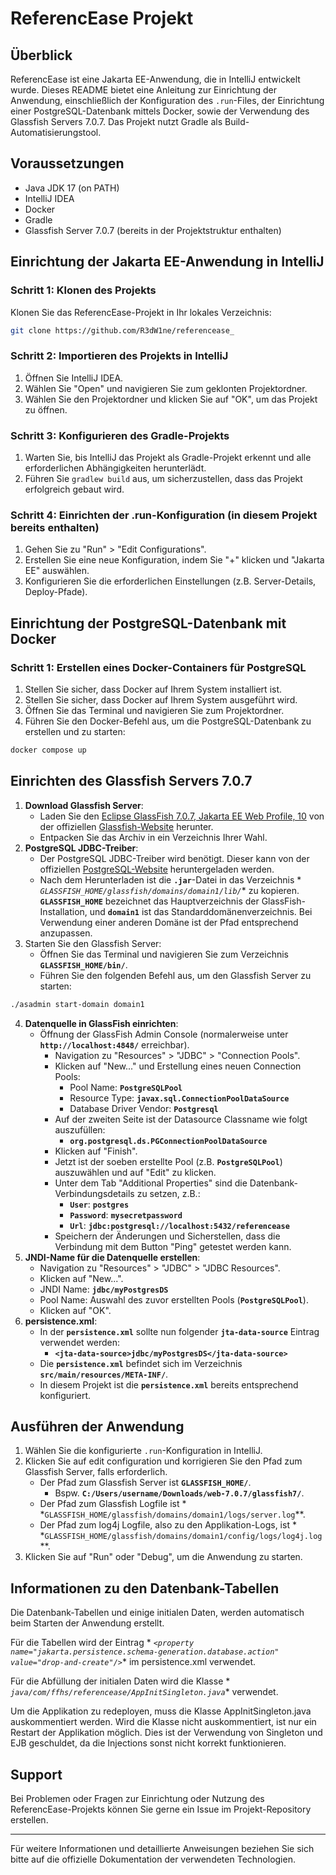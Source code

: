 # ReferencEase Projekt

## Überblick

ReferencEase ist eine Jakarta EE-Anwendung, die in IntelliJ entwickelt wurde. Dieses README bietet
eine Anleitung zur Einrichtung der Anwendung, einschließlich der Konfiguration des `.run`-Files, der
Einrichtung einer PostgreSQL-Datenbank mittels Docker, sowie der Verwendung des Glassfish Servers
7.0.7. Das Projekt nutzt Gradle als Build-Automatisierungstool.

## Voraussetzungen

- Java JDK 17 (on PATH)
- IntelliJ IDEA
- Docker
- Gradle
- Glassfish Server 7.0.7 (bereits in der Projektstruktur enthalten)

## Einrichtung der Jakarta EE-Anwendung in IntelliJ

### Schritt 1: Klonen des Projekts

Klonen Sie das ReferencEase-Projekt in Ihr lokales Verzeichnis:

```bash
git clone https://github.com/R3dW1ne/referencease_
```

### Schritt 2: Importieren des Projekts in IntelliJ

1. Öffnen Sie IntelliJ IDEA.
2. Wählen Sie "Open" und navigieren Sie zum geklonten Projektordner.
3. Wählen Sie den Projektordner und klicken Sie auf "OK", um das Projekt zu öffnen.

### Schritt 3: Konfigurieren des Gradle-Projekts

1. Warten Sie, bis IntelliJ das Projekt als Gradle-Projekt erkennt und alle erforderlichen
   Abhängigkeiten herunterlädt.
2. Führen Sie `gradlew build` aus, um sicherzustellen, dass das Projekt erfolgreich gebaut wird.

### Schritt 4: Einrichten der .run-Konfiguration (in diesem Projekt bereits enthalten)

1. Gehen Sie zu "Run" > "Edit Configurations".
2. Erstellen Sie eine neue Konfiguration, indem Sie "+" klicken und "Jakarta EE" auswählen.
3. Konfigurieren Sie die erforderlichen Einstellungen (z.B. Server-Details, Deploy-Pfade).

## Einrichtung der PostgreSQL-Datenbank mit Docker

### Schritt 1: Erstellen eines Docker-Containers für PostgreSQL

1. Stellen Sie sicher, dass Docker auf Ihrem System installiert ist.
2. Stellen Sie sicher, dass Docker auf Ihrem System ausgeführt wird.
3. Öffnen Sie das Terminal und navigieren Sie zum Projektordner.
4. Führen Sie den Docker-Befehl aus, um die PostgreSQL-Datenbank zu erstellen und zu starten:

```bash
docker compose up
```

## Einrichten des Glassfish Servers 7.0.7

1. **Download Glassfish Server**:
    - Laden Sie
      den [Eclipse GlassFish 7.0.7, Jakarta EE Web Profile, 10](https://www.eclipse.org/downloads/download.php?file=/ee4j/glassfish/web-7.0.7.zip)
      von der offiziellen [Glassfish-Website](https://glassfish.org/download_gf7.html) herunter.
    - Entpacken Sie das Archiv in ein Verzeichnis Ihrer Wahl.
2. **PostgreSQL JDBC-Treiber**:
    - Der PostgreSQL JDBC-Treiber wird benötigt. Dieser kann von der
      offiziellen [PostgreSQL-Website](https://jdbc.postgresql.org/download/) heruntergeladen
      werden.
    - Nach dem Herunterladen ist die **`.jar`**-Datei in das Verzeichnis *
      *`GLASSFISH_HOME/glassfish/domains/domain1/lib/`** zu kopieren. **`GLASSFISH_HOME`**
      bezeichnet das Hauptverzeichnis der GlassFish-Installation, und **`domain1`** ist das
      Standarddomänenverzeichnis. Bei Verwendung einer anderen Domäne ist der Pfad entsprechend
      anzupassen.
3. Starten Sie den Glassfish Server:
    - Öffnen Sie das Terminal und navigieren Sie zum Verzeichnis **`GLASSFISH_HOME/bin/`**.
    - Führen Sie den folgenden Befehl aus, um den Glassfish Server zu starten:

```bash
./asadmin start-domain domain1
```

4. **Datenquelle in GlassFish einrichten**:
    - Öffnung der GlassFish Admin Console (normalerweise unter **`http://localhost:4848/`**
      erreichbar).
        - Navigation zu "Resources" > "JDBC" > "Connection Pools".
        - Klicken auf "New..." und Erstellung eines neuen Connection Pools:
            - Pool Name: **`PostgreSQLPool`**
            - Resource Type: **`javax.sql.ConnectionPoolDataSource`**
            - Database Driver Vendor: **`Postgresql`**
        - Auf der zweiten Seite ist der Datasource Classname wie folgt auszufüllen:
            - **`org.postgresql.ds.PGConnectionPoolDataSource`**
        - Klicken auf "Finish".
        - Jetzt ist der soeben erstellte Pool (z.B. **`PostgreSQLPool`**) auszuwählen und auf "Edit"
          zu klicken.
        - Unter dem Tab "Additional Properties" sind die Datenbank-Verbindungsdetails zu setzen,
          z.B.:
            - **`User`**: **`postgres`**
            - **`Password`**: **`mysecretpassword`**
            - **`Url`**: **`jdbc:postgresql://localhost:5432/referencease`**
        - Speichern der Änderungen und Sicherstellen, dass die Verbindung mit dem Button "Ping"
          getestet werden kann.
5. **JNDI-Name für die Datenquelle erstellen**:
    - Navigation zu "Resources" > "JDBC" > "JDBC Resources".
    - Klicken auf "New...".
    - JNDI Name: **`jdbc/myPostgresDS`**
    - Pool Name: Auswahl des zuvor erstellten Pools (**`PostgreSQLPool`**).
    - Klicken auf "OK".
6. **persistence.xml**:
    - In der **`persistence.xml`** sollte nun folgender **`jta-data-source`** Eintrag verwendet
      werden:
        - **`<jta-data-source>jdbc/myPostgresDS</jta-data-source>`**
    - Die **`persistence.xml`** befindet sich im Verzeichnis **`src/main/resources/META-INF/`**.
    - In diesem Projekt ist die **`persistence.xml`** bereits entsprechend konfiguriert.

## Ausführen der Anwendung

1. Wählen Sie die konfigurierte `.run`-Konfiguration in IntelliJ.
2. Klicken Sie auf edit configuration und korrigieren Sie den Pfad zum Glassfish Server, falls
   erforderlich.
    - Der Pfad zum Glassfish Server ist **`GLASSFISH_HOME/`**.
        - Bspw. **`C:/Users/username/Downloads/web-7.0.7/glassfish7/`**.
    - Der Pfad zum Glassfish Logfile ist *
      *`GLASSFISH_HOME/glassfish/domains/domain1/logs/server.log`**.
    - Der Pfad zum log4j Logfile, also zu den Applikation-Logs, ist *
      *`GLASSFISH_HOME/glassfish/domains/domain1/config/logs/log4j.log`**.
3. Klicken Sie auf "Run" oder "Debug", um die Anwendung zu starten.

## Informationen zu den Datenbank-Tabellen

Die Datenbank-Tabellen und einige initialen Daten, werden automatisch beim Starten der Anwendung
erstellt.

Für die Tabellen wird der Eintrag *
*`<property name="jakarta.persistence.schema-generation.database.action"
value="drop-and-create"/>`** im persistence.xml verwendet.

Für die Abfüllung der initialen Daten wird die Klasse *
*`java/com/ffhs/referencease/AppInitSingleton.java`** verwendet.

Um die Applikation zu redeployen, muss die Klasse AppInitSingleton.java auskommentiert werden.
Wird die Klasse nicht auskommentiert, ist nur ein Restart der Applikation möglich.
Dies ist der Verwendung von Singleton und EJB geschuldet, da die Injections sonst nicht korrekt
funktionieren.

## Support

Bei Problemen oder Fragen zur Einrichtung oder Nutzung des ReferencEase-Projekts können Sie gerne
ein Issue im Projekt-Repository erstellen.

---

Für weitere Informationen und detaillierte Anweisungen beziehen Sie sich bitte auf die offizielle
Dokumentation der verwendeten Technologien.
